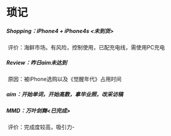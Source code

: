# 琐记

##### Shopping：iPhone4 + iPhone4s <未到货>

​	评价：海鲜市场。有风险，控制使用，已配充电线，需使用PC充电

##### Review：昨日aim未达到

​	原因：被iPhone选购以及《觉醒年代》占用时间

##### aim：开始单词，开始高数，拿毕业照，改采访稿

##### MMD：万叶剑舞<已完成>

​	评价：完成度较高，吸引力-

